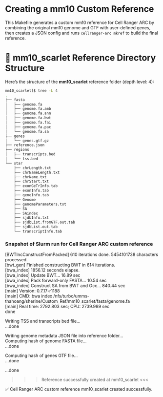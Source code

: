 # Creating a mm10 Custom Reference

This Makefile generates a custom mm10 reference for Cell Ranger ARC by combining the original mm10 genome and GTF with user-defined genes, then creates a JSON config and runs `cellranger-arc mkref` to build the final reference.


# 📁 mm10_scarlet Reference Directory Structure

Here’s the structure of the **mm10_scarlet** reference folder (depth level: 4):

```bash
mm10_scarlet]$ tree -L 4
.
├── fasta
│   ├── genome.fa
│   ├── genome.fa.amb
│   ├── genome.fa.ann
│   ├── genome.fa.bwt
│   ├── genome.fa.fai
│   ├── genome.fa.pac
│   └── genome.fa.sa
├── genes
│   └── genes.gtf.gz
├── reference.json
├── regions
│   ├── transcripts.bed
│   └── tss.bed
└── star
    ├── chrLength.txt
    ├── chrNameLength.txt
    ├── chrName.txt
    ├── chrStart.txt
    ├── exonGeTrInfo.tab
    ├── exonInfo.tab
    ├── geneInfo.tab
    ├── Genome
    ├── genomeParameters.txt
    ├── SA
    ├── SAindex
    ├── sjdbInfo.txt
    ├── sjdbList.fromGTF.out.tab
    ├── sjdbList.out.tab
    └── transcriptInfo.tab

``` 
### Snapshot of Slurm run for Cell Ranger ARC custom reference

[BWTIncConstructFromPacked] 610 iterations done. 5454101738 characters processed.  
[bwt_gen] Finished constructing BWT in 614 iterations.  
[bwa_index] 1856.12 seconds elapse.  
[bwa_index] Update BWT... 16.89 sec  
[bwa_index] Pack forward-only FASTA... 10.54 sec  
[bwa_index] Construct SA from BWT and Occ... 840.44 sec  
[main] Version: 0.7.17-r1188  
[main] CMD: bwa index /nfs/turbo/umms-thahoang/sherine/Custom_Ref/mm10_scarlet/fasta/genome.fa  
[main] Real time: 2792.803 sec; CPU: 2739.989 sec  
done  

Writing TSS and transcripts bed file...  
...done  

Writing genome metadata JSON file into reference folder...  
Computing hash of genome FASTA file...  
...done  

Computing hash of genes GTF file...  
...done  

...done  

>>> Reference successfully created at mm10_scarlet <<<  

✅ Cell Ranger ARC custom reference mm10_scarlet created successfully.


